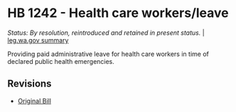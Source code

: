 # HB 1242 - Health care workers/leave
*Status: By resolution, reintroduced and retained in present status.* | [leg.wa.gov summary](https://app.leg.wa.gov/billsummary?BillNumber=1242&Year=2021)

Providing paid administrative leave for health care workers in time of declared public health emergencies.

## Revisions
* [Original Bill](1/)